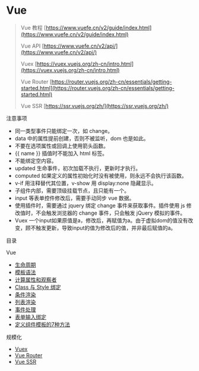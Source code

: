 # Vue

> Vue 教程 [https://www.vuefe.cn/v2/guide/index.html](https://www.vuefe.cn/v2/guide/index.html)
> 
> Vue API [https://www.vuefe.cn/v2/api/](https://www.vuefe.cn/v2/api/)
> 
> Vuex [https://vuex.vuejs.org/zh-cn/intro.html](https://vuex.vuejs.org/zh-cn/intro.html)
> 
> Vue Router [https://router.vuejs.org/zh-cn/essentials/getting-started.html](https://router.vuejs.org/zh-cn/essentials/getting-started.html)
> 
> Vue SSR [https://ssr.vuejs.org/zh/](https://ssr.vuejs.org/zh/)

注意事项

- 同一类型事件只能绑定一次，如 change。
- data 中的属性提前创建，否则不被监听，dom 也是如此。
- 不要在选项属性或回调上使用箭头函数。
- {{ name }} 插值时不能加入 html 标签。
- 不能绑定空内容。
- updated 生命事件，初次加载不执行，更新时才执行。
- computed 如果定义的属性初始化时没有被使用，则永远不会执行该函数。
- v-if 用注释替代其位置，v-show 用 display:none 隐藏显示。
- 子组件内部，需要顶级挂载节点，且只能有一个。
- input 等表单控件修改后，需要手动同步 vue 数据。
- 使用插件时，需要通过 jquery 绑定 change 事件来获取事件。插件使用 js 修改值时，不会触发浏览器的 change 事件，只会触发 jQuery 模拟的事件。
- Vuex 一个input如果原值是a，修改后，再赋值为a。由于虚拟dom的值没有改变，顾不触发更新，导致input的值为修改后的值，并非最后赋值的a。

目录

Vue

- [生命周期](生命周期.md)
- [模板语法](模板语法.md)
- [计算属性和观察者](计算属性和观察者.md)
- [Class 与 Style 绑定](Class与Style绑定.md)
- [条件渲染](条件渲染.md)
- [列表渲染](列表渲染.md)
- [事件处理](事件处理.md)
- [表单输入绑定](表单输入绑定.md)
- [定义组件模板的7种方法](定义组件模板的7种方法.md)

规模化

- [Vuex](Vuex.md)
- [Vue Router](Vue-Router.md)
- [Vue SSR](Vue-SSR.md)
